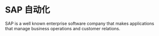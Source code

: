 # SAP 自动化

SAP is a well known enterprise software company that makes applications that manage business operations and customer relations.



